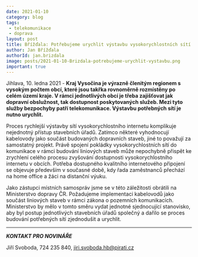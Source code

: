 ```yaml
---
date: 2021-01-10
category: blog
tags:
 - telekomunikace 
 - doprava
layout: post
title: Břížďala: Potřebujeme urychlit výstavbu vysokorychlostních sítí
author: Jan Břížďala
authorId: jan.brizdala
image: posts/2021-01-10-Brizdala-potrebujeme-urychlit-vystavbu.png
important: true
---
```


Jihlava, 10. ledna 2021 - **Kraj Vysočina je výrazně členitým regionem s vysokým počtem obcí, které jsou takřka rovnoměrně rozmístěny po celém území kraje. V rámci jednotlivých obcí je třeba zajišťovat jak dopravní obslužnost, tak dostupnost poskytovaných služeb. Mezi tyto služby bezpochyby patří telekomunikace. Výstavbu potřebných sítí je nutno urychlit.**

Proces rychlejší výstavby sítí vysokorychlostního internetu komplikuje nejednotný přístup stavebních úřadů. Zatímco některé vyhodnocují kabelovody jako součást budovaných dopravních staveb, jiné to považují za samostatný projekt. Právě spojení pokládky vysokorychlostních sítí do komunikace v rámci budování liniových staveb může nepochybně přispět ke zrychlení celého procesu zvyšování dostupnosti vysokorychlostního internetu v obcích. Potřeba dostupného kvalitního internetového připojení se objevuje především v současné době, kdy řada zaměstnanců přechází na home office a žáci na distanční výuku.

Jako zástupci místních samospráv jsme se v této záležitosti obrátili na Ministerstvo dopravy ČR. Požadujeme implementaci kabelovodů jako součást liniových staveb v rámci zákona o pozemních komunikacích. Ministerstvo by mělo v tomto směru vydat jednotné sjednocující stanovisko, aby byl postup jednotlivých stavebních úřadů společný a dařilo se proces budování potřebných sítí zjednodušit a urychlit.


---

***KONTAKT PRO NOVINÁŘE*** 

Jiří Svoboda, 724 235 840, <jiri.svoboda.hb@pirati.cz>
